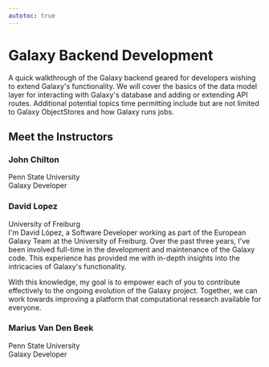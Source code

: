 ```yaml
---
autotoc: true
---
```


<slot name="/events/gcc2024/header" />
<div class="text-center">

# Galaxy Backend Development

</div>

A quick walkthrough of the Galaxy backend geared for developers wishing to extend Galaxy's functionality. We will cover the basics of the data model layer for interacting with Galaxy's database and adding or extending API routes. Additional potential topics time permitting include but are not limited to Galaxy ObjectStores and how Galaxy runs jobs.

## Meet the Instructors

### John Chilton
Penn State University <br>
Galaxy Developer

### David Lopez
University of Freiburg <br>
I'm David López, a Software Developer working as part of the European Galaxy Team at the University of Freiburg. Over the past three years, I've been involved full-time in the development and maintenance of the Galaxy code. This experience has provided me with in-depth insights into the intricacies of Galaxy's functionality.

With this knowledge, my goal is to empower each of you to contribute effectively to the ongoing evolution of the Galaxy project. Together, we can work towards improving a platform that computational research available for everyone.

### Marius Van Den Beek
Penn State University <br>
Galaxy Developer
